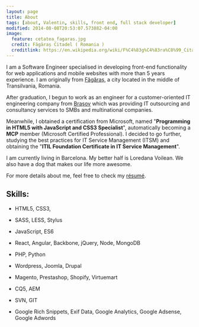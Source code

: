 ```yaml
---
layout: page
title: About
tags: [about, Valentin, skills, front end, full stack developer]
modified: 2014-08-08T20:53:07.573882-04:00
image:
  feature: cetatea_fagaras.jpg
  credit: Făgăraș Citadel ( Romania )
  creditlink: https://en.wikipedia.org/wiki/F%C4%83g%C4%83ra%C8%99_Citadel
---
```


I am a Software Engineer specialised in developing front-end functionality for web applications and mobile websites with more than 5 years experience.
I am originally from [Făgăraș](https://en.wikipedia.org/wiki/F%C4%83g%C4%83ra%C8%99), a city located in the middle of Transilvania, Romania. 

After graduation, I begun to work as an engineer for a customer-oriented IT engineering company from [Brașov](https://en.wikipedia.org/wiki/Bra%C8%99ov)
 which was providing IT outsourcing and consultancy services to SMBs and multinational companies.

Meanwhile, I obtained a certification from Microsoft, named "**Programming in HTML5 with JavaScript and CSS3 Specialist**", automatically becoming a **MCP** member  (Microsoft Certified Professional). I decided to go further, studying the best practices for IT Service Management (ITSM) and obtaining the "**ITIL Foundation Certificate in IT Service Management**".

I am currently living in Barcelona. My better half is Loredana Voilean. We also have a dog that makes our life more awesome.

For more details about me, feel free to check my [résumé](/resume).

## Skills:

* HTML5, CSS3, 
* SASS, LESS, Stylus
* JavaScript, ES6
* React, Angular, Backbone, jQuery, Node, MongoDB

* PHP, Python
* Wordpress, Joomla, Drupal
* Magento, Prestashop, Shopify, Virtuemart
* CQ5, AEM

* SVN, GIT
* Google Rich Snippets, Exif Data, Google Analytics, Google Adsense, Google Adwords
